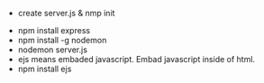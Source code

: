 - create server.js & nmp init

* npm install express
* npm install -g nodemon
* nodemon server.js
* ejs means embaded javascript. Embad javascript inside of html.
* npm install ejs
